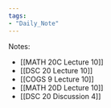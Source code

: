 ```yaml
---
tags:  
- "Daily_Note"  
---
```

  
Notes:  
- [[MATH 20C Lecture 10]]  
- [[DSC 20 Lecture 10]]  
- [[COGS 9 Lecture 10]]  
- [[MATH 20D Lecture 10]]  
- [[DSC 20 Discussion 4]]  
